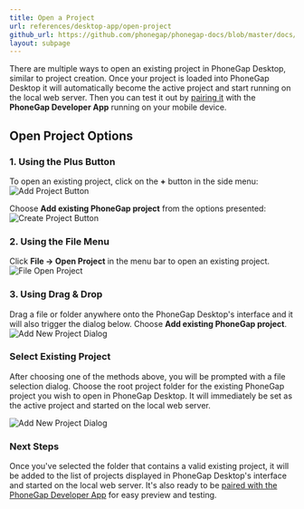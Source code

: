 ```yaml
---
title: Open a Project
url: references/desktop-app/open-project
github_url: https://github.com/phonegap/phonegap-docs/blob/master/docs/3-references/desktop-app/3-open-project.html.md
layout: subpage
---
```


There are multiple ways to open an existing project in PhoneGap Desktop, similar to project creation. Once your project is loaded into PhoneGap Desktop it will automatically become the active project and start running on the local web server. Then you can test it out by [pairing it](/references/desktop-app/pair-with-dev-app//) with the **PhoneGap Developer App** running on your mobile device.

## Open Project Options

### 1. Using the Plus Button

   To open an existing project, click on the **+** button in the side menu:
   ![Add Project Button](/images/docs-plus-button.png)

   Choose **Add existing PhoneGap project** from the options presented:
   ![Create Project Button](/images/docs-open-existing.png)

### 2. Using the File Menu

  Click **File -> Open Project** in the menu bar to open an existing project.
   ![File Open Project](/images/docs-file-menu.png)

### 3. Using Drag & Drop

  Drag a file or folder anywhere onto the PhoneGap Desktop's interface and it will also trigger the dialog below. Choose
  **Add existing PhoneGap project**.
   ![Add New Project Dialog](/images/docs-open-existing.png)

### Select Existing Project

After choosing one of the methods above, you will be prompted with a file selection dialog. Choose the root project folder for the existing PhoneGap project you wish to open in PhoneGap Desktop. It will immediately be set as the active project and started on the local web server.

   ![Add New Project Dialog](/images/opened-existing-project.png)

### Next Steps

Once you've selected the folder that contains a valid existing project, it will be added to the list of projects displayed in PhoneGap Desktop's interface and started on the local web server. It's also ready to be [paired with the PhoneGap Developer App](/references/desktop-app/pair-with-dev-app) for easy preview and testing.
